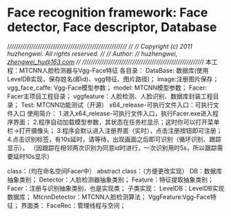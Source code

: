 # Face recognition framework: Face detector, Face descriptor, Database

/*//////////////////////////////////////////////////////
//
// Copyright (c) 2011 huzhengwei. All rights reserved.
//
// Author:
//			huzhengwei, zhengwei_hu@163.com
//
///////////////////////////////////////////////////////*/
本工程：MTCNN人脸检测器与Vgg-Face特征
各目录：
	DataBase: 数据库(使用LevelDB实现，保存姓名(即id)、vgg特征、图片路径)；
	image:注册图片保存；
	vgg_face_caffe: Vgg-Face模型参数；
	model: MTCNN模型参数；
	Facer: Facer主项目工程目录；
	vggfeature：人脸检测、人脸识别、数据库封装工程目录；
	Test: MTCNN功能测试（开源）
	x64_release-可执行文件入口：可执行文件入口
使用简介：
1.进入x64_release-可执行文件入口，执行Facer.exe进入程序界面；
2.程序自动加载模型参数，其状态在任务栏显示；这时你可以打开菜单栏->打开摄像头；
3.程序会默认进入注册界面（实时），点击注册按钮即可注册；
4.点击识别标签，有10s延时，请等待，出现画面之后即可识别（循环识别、跟踪显示）。
（因跟踪在相邻两次识别为同意id时进行，一次识别用时5s，所以跟踪需要延时10s显示）

class：（均在命名空间Facer中）
	abstract class：（方便更改实现）
		DB：数据库抽象类别；
		Detector：人脸检测器抽象类别；
		Feature：特征提取抽象类别；
		Facer：注册与识别抽象类别，也是实现类；
	子类实现：
		LevelDB：LevelDB实现数据库；
		MtcnnDetector：MTCNN人脸检测算法；
		VggFeature:Vgg-Face特征；
	界面类：
		FaceRec：管理线程与空间；
